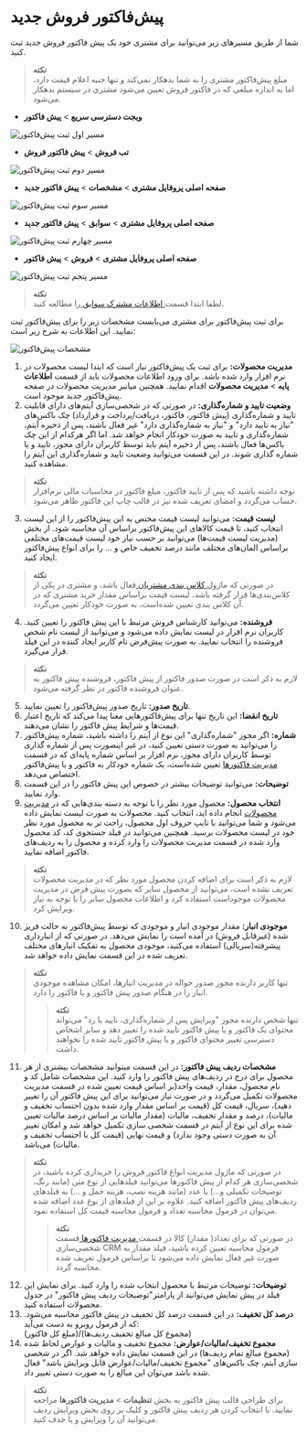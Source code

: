 # پیش‌فاکتور فروش جدید 
شما از طریق مسیرهای زیر می‌توانید برای مشتری خود یک پیش فاکتور فروش جدید ثبت کنید.<br>
>**نکته** <br>
    مبلغ پیش‌فاکتور مشتری را به شما بدهکار نمی‌‌کند و تنها جنبه اعلام قیمت دارد، اما به اندازه مبلغی که در فاکتور فروش تعیین می‌شود مشتری در سیستم بدهکار می‌شود.
- **ویجت دسترسی سریع** > **پیش فاکتور**

![مسیر اول ثبت پیش‌فاکتور](./Images/new-quote-method1.png)

- **تب فروش** > **پیش فاکتور فروش**

![مسیر دوم ثبت پیش‌فاکتور](./Images/new-quote-method2.png)


- **صفحه اصلی پروفایل مشتری** > **مشخصات** > **پیش فاکتور جدید**

![مسیر سوم ثبت پیش‌فاکتور](./Images/new-quote-method3.png)

- **صفحه اصلی پروفایل مشتری** > **سوابق** > **پیش فاکتور جدید**

![مسیر چهارم ثبت پیش‌فاکتور](./Images/new-quote-method4.png)

- **صفحه اصلی پروفایل مشتری** > **فروش** > **پیش فاکتور**

![مسیر پنجم ثبت پیش‌فاکتور](./Images/new-quote-method5.png)

> **نکته**<br>
 لطفا ابتدا قسمت[ اطلاعات مشترک سوابق ](https://github.com/1stco/PayamGostarDocs/blob/master/Help/Integrated-bank/Database/Records/Joint-record-information/Joint-record-information.md)را مطالعه کنید.

برای ثبت پیش‌فاکتور برای مشتری می‌بایست مشخصات زیر را برای پیش‌فاکتور ثبت نمایید. این اطلاعات به شرح زیر است:

![مشخصات پیش‌فاکتور](./Images/qoute-information.png)

1. **مدیریت محصولات:**  برای ثبت یک پیش‌فاکتور نیاز است که ابتدا لیست محصولات در نرم افزار وارد شده باشد. برای ورود اطلاعات محصولات باید از قسمت **اطلاعات پایه** > **مدیریت محصولات** اقدام نمایید. همچنین میانبر مدیریت محصولات در صفحه پیش‌فاکتور جدید موجود است.
2.  **وضعیت تایید و شماره‌گذاری:** در صورتی که در شخصی‌سازی آیتم‌های دارای قابلیت تایید و شماره‌گذاری (پیش فاکتور، فاکتور، دریافت/پرداخت و قرارداد) چک باکس‌های "نیاز به تایید دارد" و "نیاز به شماره‌گذاری دارد" غیر فعال باشند، پس از ذخیره آیتم، شماره‌گذاری و تایید به صورت خودکار انجام خواهد شد. اما اگر هرکدام از این چک باکس‌ها فعال باشند، پس از ذخیره آیتم باید توسط کاربران دارای مجوز، تایید و یا شماره گذاری شوند. در این قسمت می‌توانید وضعیت تایید و شماره‌گذاری این آیتم را مشاهده کنید.

> **نکته** <br>
توجه داشته باشید که پس از تایید فاکتور، مبلغ فاکتور در محاسبات مالی نرم‌افزار حساب می‌گردد و امضای تعریف شده نیز در قالب چاپ این فاکتور ظاهر می‌شود.

3. **لیست قیمت:** می‌توانید لیست قیمت مختص به این  پیش‌فاکتور را از این لیست انتخاب کنید، تا قیمت کالاهای این پیش‌فاکتور براساس آن محاسبه شود. از بخش (مدیریت لیست قیمت‌ها) می‌توانید بر حسب نیاز خود لیست قیمت‌های مختلفی براساس المان‌های مختلف مانند درصد تخفیف خاص و ...  را برای انواع پیش‌فاکتور ایجاد کنید.

> **نکته** <br>
در صورتی که ماژول[ کلاس بندی مشتریان ](https://github.com/1stco/PayamGostarDocs/blob/master/Help/Settings/Customer-classification-management/Customer-classification-management.md)فعال باشد، و مشتری در یکی از کلاس‌بندی‌ها قرار گرفته باشد، لیست قیمت براساس مقدار خرید مشتری که در آن کلاس بندی تعیین شده‌است، به صورت خودکار تعیین می‌گردد.

4. **فروشنده:** می‌توانید کارشناس فروش مرتبط با این پیش فاکتور را تعیین کنید. کاربران نرم افزار در لیست نمایش داده می‌شود و می‌توانید از لیست نام شخص فروشنده را انتخاب نمایید. به صورت پیش‌فرض نام کاربر ایجاد کننده در این فیلد قرار می‌گیرد.

>**نکته**<br> 
لازم به ذکر است در صورت صدور فاکتور از پیش فاکتور، فروشنده پیش فاکتور به عنوان فروشنده فاکتور در نظر گرفته می‌شود.

5. **تاریخ صدور:** تاریخ صدور پیش‌فاکتور را تعیین نمایید.
6. **تاریخ انقضا:** این تاریخ تنها برای پیش‌فاکتورهایی معنا پیدا می‌کند که تاریخ اعتبار قیمت‌ها و شرایط پیش فاکتور را نشان می‌دهند.
7. **شماره:** اگر مجوز "شماره‌گذاری" این نوع از آیتم را داشته باشید، شماره پیش‌فاکتور را می‌توانید به صورت دستی تعیین کنید، در غیر اینصورت پس از شماره گذاری توسط کاربران دارای مجوز، نرم افزار بر اساس شماره پایه‌ای که در قسمت [مدیریت فاکتورها](https://github.com/1stco/PayamGostarDocs/blob/master/Help/Settings/Personalization-crm/Factor-management/Factor-management.md)  تعیین شده‌است، یک شماره خودکار به فاکتور و یا پیش‌فاکتور اختصاص می‌دهد.
8. **توضیحات:** می‌توانید توضیحات  بیشتر در خصوص این  پیش فاکتور را در این قسمت وارد نمایید.
9. **انتخاب محصول:** محصول مورد نظر را با توجه به دسته بندی‌هایی که در [مدیریت محصولات](https://github.com/1stco/PayamGostarDocs/blob/master/Help/Basic-Information/Product%20management/Product-management.md)    انجام داده اید، انتخاب کنید. محصولات به صورت لیست نمایش داده می‌شود و شما می‌توانید با تایپ حروف اول محصول، راحت تر به محصول مورد نظر خود در لیست محصولات برسید. همچنین می‌توانید در فیلد جستجوی کد، کد محصول وارد شده در قسمت مدیریت محصولات را وارد کرده و محصول را به ردیف‌های فاکتور اضافه نمایید. 

> **نکته**<br> 
لازم به ذکر است برای اضافه کردن محصول مورد نظر که در مدیریت محصولات تعریف نشده است، می‌توانید از محصول سایر که بصورت پیش فرض در مدیریت محصولات موجوداست استفاده کرد و اطلاعات محصول سایر را با توجه به نیاز ویرایش کرد.

10. **موجودی انبار:** مقدار موجودی انبار و موجودی که توسط پیش‌فاکتور به حالت فریز شده (غیرقابل فروش) در آمده است را نمایش می‌دهد. در صورتی که از انبارداری پیشرفته(سریالی) استفاده می‌کنید، موجودی محصول به تفکیک انبارهای مختلف تعریف شده در این قسمت نمایش داده خواهد شد.

> **نکته**<br>
تنها کاربر دارنده مجوز صدور حواله در مدیریت انبارها، امکان مشاهده موجودی انبار را در هنگام صدور پیش فاکتور و یا فاکتور را دارد.
>> **نکته**<br>
  تنها شخص دارنده مجوز "ویرایش پس از شماره‌گذاری، تایید یا رد" می‌تواند محتوای یک فاکتور و یا پیش فاکتور تایید شده را تغییر دهد و سایر اشخاص دسترسی تغییر محتوای فاکتور و یا پیش فاکتور تایید شده را نخواهند داشت.

11. **مشخصات ردیف پیش فاکتور:** در این قسمت میتوانید مشخصات بیشتری از هر محصول برای درج در ردیف‌های پیش فاکتور را وارد کنید. این مشخصات شامل کد و نام محصول، مقدار، قیمت واحد(بر اساس قیمت تعیین شده در قسمت مدیریت محصولات تکمیل می‌گردد و در صورت نیاز می‌توانید برای این پیش فاکتور آن را تغییر دهید)، سریال، قیمت کل (قیمت بر اساس مقدار وارد شده بدون احتساب تخفیف و مالیات)، درصد و مقدار تخفیف، مالیات (مقدار مالیات بر اساس درصد مالیات تعیین شده برای این نوع از آیتم در قسمت شخصی سازی تکمیل خواهد شد و امکان تغییر آن به صورت دستی وجود ندارد) و قیمت نهایی (قیمت کل با احتساب تخفیف و مالیات) می‌باشد.

> **نکته**<br>
 در صورتی که ماژول مدیریت انواع فاکتور فروش را خریداری کرده باشید، در شخصی‌سازی هر کدام از پیش فاکتورها می‌توانید فیلدهایی از نوع متن (مانند رنگ، توضیحات تکمیلی و...) یا عدد (مانند هزینه نصب، هزینه حمل و ...) به فیلدهای ردیف‌های پیش فاکتور اضافه کنید. علاوه بر این از فیلدهای از نوع عدد اضافه شده می‌توان در فرمول محاسبه تعداد و فرمول محاسبه قیمت کل استفاده نمود.
>> **نکته**<br>
 در صورتی که برای تعداد( مقدار) کالا در قسمت[ مدیریت فاکتورها ](https://github.com/1stco/PayamGostarDocs/blob/master/Help/Settings/Personalization-crm/Factor-management/Factor-management.md) قسمت شخصی‌سازی CRM فرمول محاسبه تعیین کرده باشید، فیلد مقدار به صورت غیر فعال نمایش داده می‌شود تا براساس فرمول تعریف شده محاسبه گردد.

12. **توضیحات:** توضیحات مرتبط با محصول انتخاب شده را وارد کنید. برای نمایش این فیلد در پیش نمایش می‌توانید از پارامتر"توضیحات ردیف پیش فاکتور" در جدول محصولات استفاده کنید.
13. **درصد کل تخفیف:** در این قسمت درصد کل تخفیف در پیش فاکتور محاسبه می‌شود. که از فرمول روبرو به دست می‌آید: <br>
	(مبلغ کل فاکتور)/(مجموع کل مبالغ تخفیف ردیف‌ها)                                       
14. **مجموع تخفیف/مالیات/عوارض:** مجموع تخفیف و مالیات و عوارض لحاظ شده (مجموع مبالغ تمام ردیف‌ها) در این قسمت نمایش داده خواهد شد. اگر در شخصی سازی آیتم، چک باکس‌های "مجموع تخفیف/مالیات/عوارض قابل ویرایش باشد" فعال شده باشد می‌توان این مبالغ را به صورت دستی تغییر داد.

> **نکته**<br>
برای طراحی قالب پیش فاکتور به بخش **تنظیمات** > **مدیریت فاکتورها** مراجعه نمایید.
 با انتخاب کردن هر ردیف پیش فاکتور و کلیک بر روی بخش ویرایش ردیف می‌توانید آن را ویرایش و یا حذف کنید.
